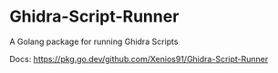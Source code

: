 # Ghidra-Script-Runner
A Golang package for running Ghidra Scripts

Docs: https://pkg.go.dev/github.com/Xenios91/Ghidra-Script-Runner
